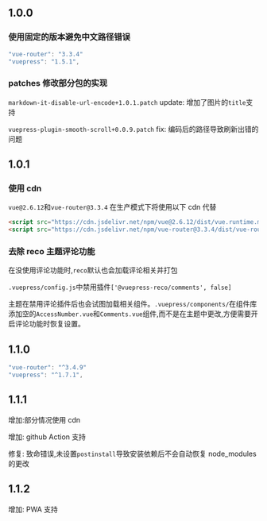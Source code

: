 ## 1.0.0

### 使用固定的版本避免中文路径错误

```javascript
"vue-router": "3.3.4"
"vuepress": "1.5.1",
```

### patches 修改部分包的实现

`markdown-it-disable-url-encode+1.0.1.patch` update: 增加了图片的`title`支持

`vuepress-plugin-smooth-scroll+0.0.9.patch` fix: 编码后的路径导致刷新出错的问题

## 1.0.1

### 使用 cdn

`vue@2.6.12`和`vue-router@3.3.4` 在生产模式下将使用以下 cdn 代替

```html
<script src="https://cdn.jsdelivr.net/npm/vue@2.6.12/dist/vue.runtime.min.js"></script>
<script src="https://cdn.jsdelivr.net/npm/vue-router@3.3.4/dist/vue-router.min.js"></script>
```

### 去除 reco 主题评论功能

在没使用评论功能时,`reco`默认也会加载评论相关并打包

`.vuepress/config.js`中禁用插件`['@vuepress-reco/comments', false]`

主题在禁用评论插件后也会试图加载相关组件。`.vuepress/components/`在组件库添加空的`AccessNumber.vue`和`Comments.vue`组件,而不是在主题中更改,方便需要开启评论功能时恢复设置。

## 1.1.0

```javascript
"vue-router": "^3.4.9"
"vuepress": "^1.7.1",
```

## 1.1.1

增加:部分情况使用 cdn

增加: github Action 支持

修复: 致命错误,未设置`postinstall`导致安装依赖后不会自动恢复 node_modules 的更改

## 1.1.2

增加: PWA 支持
